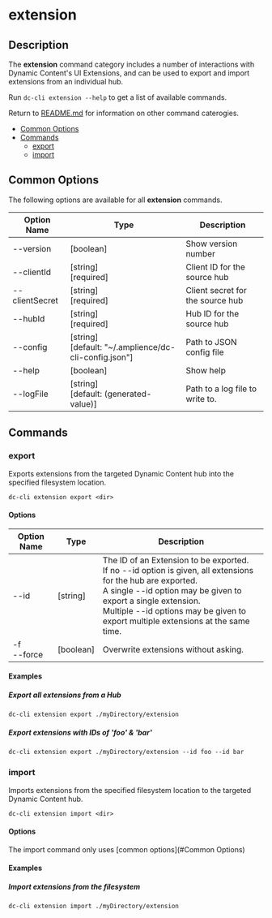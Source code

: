 # extension

## Description

The **extension** command category includes a number of interactions with Dynamic Content's UI Extensions, and can be used to export and import extensions from an individual hub.

Run `dc-cli extension --help` to get a list of available commands.

Return to [README.md](../README.md) for information on other command caterogies.

<!-- MarkdownTOC levels="2,3" autolink="true" -->

- [Common Options](#common-options)
- [Commands](#commands)
  - [export](#export)
  - [import](#import)

<!-- /MarkdownTOC -->

## Common Options

The following options are available for all **extension** commands.

| Option Name    | Type                                                       | Description                      |
| -------------- | ---------------------------------------------------------- | -------------------------------- |
| --version      | [boolean]                                                  | Show version number              |
| --clientId     | [string]<br />[required]                                   | Client ID for the source hub     |
| --clientSecret | [string]<br />[required]                                   | Client secret for the source hub |
| --hubId        | [string]<br />[required]                                   | Hub ID for the source hub        |
| --config       | [string]<br />[default: "~/.amplience/dc-cli-config.json"] | Path to JSON config file         |
| --help         | [boolean]                                                  | Show help                        |
| --logFile      | [string]<br />[default: (generated-value)]                 | Path to a log file to write to.  |

## Commands

### export

Exports extensions from the targeted Dynamic Content hub into the specified filesystem location.

```
dc-cli extension export <dir>
```

#### Options

| Option Name     | Type      | Description                                                  |
| --------------- | --------- | ------------------------------------------------------------ |
| --id            | [string]  | The ID of an Extension to be exported.<br/>If no --id option is given, all extensions for the hub are exported.<br/>A single --id option may be given to export a single extension.<br/>Multiple --id options may be given to export multiple extensions at the same time. |
| -f<br />--force | [boolean] | Overwrite extensions without asking.                         |

#### Examples

##### Export all extensions from a Hub

`dc-cli extension export ./myDirectory/extension`

##### Export extensions with IDs of 'foo' & 'bar'

`dc-cli extension export ./myDirectory/extension --id foo --id bar`

### import

Imports extensions from the specified filesystem location to the targeted Dynamic Content hub.

```
dc-cli extension import <dir>
```

#### Options

The import command only uses [common options](#Common Options)

#### Examples

##### Import extensions from the filesystem

`dc-cli extension import ./myDirectory/extension`

